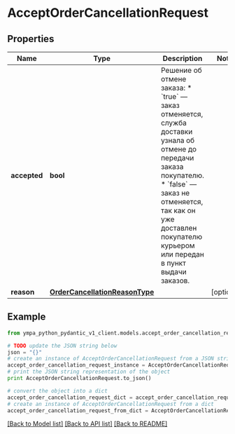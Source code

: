 # AcceptOrderCancellationRequest


## Properties
Name | Type | Description | Notes
------------ | ------------- | ------------- | -------------
**accepted** | **bool** | Решение об отмене заказа:  * &#x60;true&#x60; — заказ отменяется, служба доставки узнала об отмене до передачи заказа покупателю. * &#x60;false&#x60; — заказ не отменяется, так как он уже доставлен покупателю курьером или передан в пункт выдачи заказов.  | 
**reason** | [**OrderCancellationReasonType**](OrderCancellationReasonType.md) |  | [optional] 

## Example

```python
from ympa_python_pydantic_v1_client.models.accept_order_cancellation_request import AcceptOrderCancellationRequest

# TODO update the JSON string below
json = "{}"
# create an instance of AcceptOrderCancellationRequest from a JSON string
accept_order_cancellation_request_instance = AcceptOrderCancellationRequest.from_json(json)
# print the JSON string representation of the object
print AcceptOrderCancellationRequest.to_json()

# convert the object into a dict
accept_order_cancellation_request_dict = accept_order_cancellation_request_instance.to_dict()
# create an instance of AcceptOrderCancellationRequest from a dict
accept_order_cancellation_request_from_dict = AcceptOrderCancellationRequest.from_dict(accept_order_cancellation_request_dict)
```
[[Back to Model list]](../README.md#documentation-for-models) [[Back to API list]](../README.md#documentation-for-api-endpoints) [[Back to README]](../README.md)


